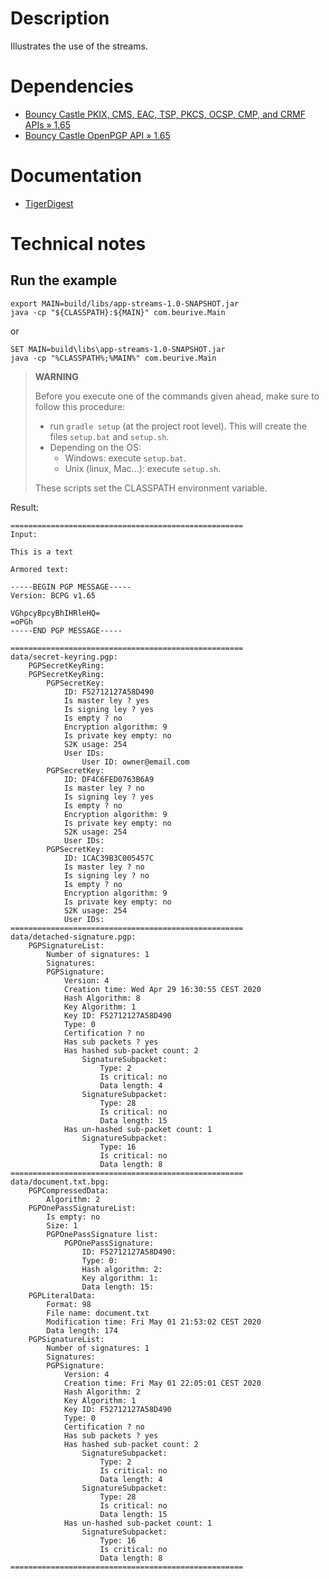 # Description

Illustrates the use of the streams.

# Dependencies

* [Bouncy Castle PKIX, CMS, EAC, TSP, PKCS, OCSP, CMP, and CRMF APIs » 1.65](https://mvnrepository.com/artifact/org.bouncycastle/bcpkix-jdk15to18/1.65)
* [Bouncy Castle OpenPGP API » 1.65](https://mvnrepository.com/artifact/org.bouncycastle/bcpg-jdk15to18/1.65)

# Documentation

* [TigerDigest](https://people.eecs.berkeley.edu/~jonah/bc/org/bouncycastle/crypto/digests/TigerDigest.html)

# Technical notes

## Run the example

    export MAIN=build/libs/app-streams-1.0-SNAPSHOT.jar
    java -cp "${CLASSPATH}:${MAIN}" com.beurive.Main

or

    SET MAIN=build\libs\app-streams-1.0-SNAPSHOT.jar
    java -cp "%CLASSPATH%;%MAIN%" com.beurive.Main

> **WARNING**
>
> Before you execute one of the commands given ahead, make sure to follow this procedure:
>
> * run `gradle setup` (at the project root level). This will create the files `setup.bat` and `setup.sh`.
> * Depending on the OS:
>   * Windows: execute `setup.bat`.
>   * Unix (linux, Mac...): execute `setup.sh`.
>
> These scripts set the CLASSPATH environment variable.

Result:

    ====================================================
    Input:
    
    This is a text
    
    Armored text:
    
    -----BEGIN PGP MESSAGE-----
    Version: BCPG v1.65
    
    VGhpcyBpcyBhIHRleHQ=
    =oPGh
    -----END PGP MESSAGE-----
    
    ====================================================
    data/secret-keyring.pgp:
        PGPSecretKeyRing:
        PGPSecretKeyRing:
            PGPSecretKey:
                ID: F52712127A58D490
                Is master ley ? yes
                Is signing ley ? yes
                Is empty ? no
                Encryption algorithm: 9
                Is private key empty: no
                S2K usage: 254
                User IDs:
                    User ID: owner@email.com
            PGPSecretKey:
                ID: DF4C6FED0763B6A9
                Is master ley ? no
                Is signing ley ? yes
                Is empty ? no
                Encryption algorithm: 9
                Is private key empty: no
                S2K usage: 254
                User IDs:
            PGPSecretKey:
                ID: 1CAC39B3C005457C
                Is master ley ? no
                Is signing ley ? no
                Is empty ? no
                Encryption algorithm: 9
                Is private key empty: no
                S2K usage: 254
                User IDs:
    ====================================================
    data/detached-signature.pgp:
        PGPSignatureList:
            Number of signatures: 1
            Signatures:
            PGPSignature:
                Version: 4
                Creation time: Wed Apr 29 16:30:55 CEST 2020
                Hash Algorithm: 8
                Key Algorithm: 1
                Key ID: F52712127A58D490
                Type: 0
                Certification ? no
                Has sub packets ? yes
                Has hashed sub-packet count: 2
                    SignatureSubpacket:
                        Type: 2
                        Is critical: no
                        Data length: 4
                    SignatureSubpacket:
                        Type: 28
                        Is critical: no
                        Data length: 15
                Has un-hashed sub-packet count: 1
                    SignatureSubpacket:
                        Type: 16
                        Is critical: no
                        Data length: 8
    ====================================================
    data/document.txt.bpg:
        PGPCompressedData:
            Algorithm: 2
        PGPOnePassSignatureList:
            Is empty: no
            Size: 1
            PGPOnePassSignature list:
                PGPOnePassSignature:
                    ID: F52712127A58D490:
                    Type: 0:
                    Hash algorithm: 2:
                    Key algorithm: 1:
                    Data length: 15:
        PGPLiteralData:
            Format: 98
            File name: document.txt
            Modification time: Fri May 01 21:53:02 CEST 2020
            Data length: 174
        PGPSignatureList:
            Number of signatures: 1
            Signatures:
            PGPSignature:
                Version: 4
                Creation time: Fri May 01 22:05:01 CEST 2020
                Hash Algorithm: 2
                Key Algorithm: 1
                Key ID: F52712127A58D490
                Type: 0
                Certification ? no
                Has sub packets ? yes
                Has hashed sub-packet count: 2
                    SignatureSubpacket:
                        Type: 2
                        Is critical: no
                        Data length: 4
                    SignatureSubpacket:
                        Type: 28
                        Is critical: no
                        Data length: 15
                Has un-hashed sub-packet count: 1
                    SignatureSubpacket:
                        Type: 16
                        Is critical: no
                        Data length: 8
    ====================================================
